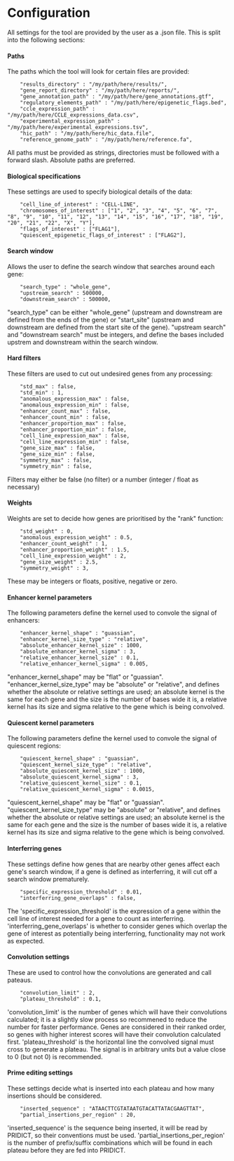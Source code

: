# Configuration

All settings for the tool are provided by the user as a .json file. This is
split into the following sections:

#### Paths

The paths which the tool will look for certain files are provided:

~~~
    "results_directory" : "/my/path/here/results/",
    "gene_report_directory" : "/my/path/here/reports/",
    "gene_annotation_path" : "/my/path/here/gene_annotations.gtf",
    "regulatory_elements_path" : "/my/path/here/epigenetic_flags.bed",
    "ccle_expression_path" : "/my/path/here/CCLE_expressions_data.csv",
    "experimental_expression_path" : "/my/path/here/experimental_expressions.tsv",
    "hic_path" : "/my/path/here/hic_data.file",
    "reference_genome_path" : "/my/path/here/reference.fa",
~~~

All paths must be provided as strings, directories must be followed with a
forward slash. Absolute paths are preferred.

#### Biological specifications

These settings are used to specify biological details of the data:

~~~
    "cell_line_of_interest" : "CELL-LINE",
    "chromosomes_of_interest" : ["1", "2", "3", "4", "5", "6", "7", "8", "9", "10", "11", "12", "13", "14", "15", "16", "17", "18", "19", "20", "21", "22", "X", "Y"],
    "flags_of_interest" : ["FLAG1"],
    "quiescent_epigenetic_flags_of_interest" : ["FLAG2"],
~~~

#### Search window

Allows the user to define the search window that searches around each gene:

~~~
    "search_type" : "whole_gene",
    "upstream_search" : 500000,
    "downstream_search" : 500000,
~~~

"search_type" can be either "whole_gene" (upstream and downstream are defined
from the ends of the gene) or "start_site" (upstream and downstream are
defined from the start site of the gene).
"upstream search" and "downstream search" must be integers, and define the
bases included upstrem and downstream within the search window.

#### Hard filters

These filters are used to cut out undesired genes from any processing:

~~~
    "std_max" : false,
    "std_min" : 1,
    "anomalous_expression_max" : false,
    "anomalous_expression_min" : false,
    "enhancer_count_max" : false,
    "enhancer_count_min" : false,
    "enhancer_proportion_max" : false,
    "enhancer_proportion_min" : false,
    "cell_line_expression_max" : false,
    "cell_line_expression_min" : false,
    "gene_size_max" : false,
    "gene_size_min" : false,
    "symmetry_max" : false,
    "symmetry_min" : false,
~~~

Filters may either be false (no filter) or a number (integer / float
as necessary)

#### Weights

Weights are set to decide how genes are prioritised by the "rank" function:

~~~
    "std_weight" : 0,
    "anomalous_expression_weight" : 0.5,
    "enhancer_count_weight" : 1,
    "enhancer_proportion_weight" : 1.5,
    "cell_line_expression_weight" : 2,
    "gene_size_weight" : 2.5,
    "symmetry_weight" : 3,
~~~

These may be integers or floats, positive, negative or zero.

#### Enhancer kernel parameters

The following parameters define the kernel used to convole the signal of
enhancers:

~~~
    "enhancer_kernel_shape" : "guassian",
    "enhancer_kernel_size_type" : "relative",
    "absolute_enhancer_kernel_size" : 1000,
    "absolute_enhancer_kernel_sigma" : 3,
    "relative_enhancer_kernel_size" : 0.1,
    "relative_enhancer_kernel_sigma" : 0.005,
~~~

"enhancer_kernel_shape" may be "flat" or "guassian".
"enhancer_kernel_size_type" may be "absolute" or "relative", and defines
whether the absolute or relative settings are used; an absolute kernel is the
same for each gene and the size is the number of bases wide it is, a relative
kernel has its size and sigma relative to the gene which is being convolved.

#### Quiescent kernel parameters

The following parameters define the kernel used to convole the signal of
quiescent regions:

~~~
    "quiescent_kernel_shape" : "guassian",
    "quiescent_kernel_size_type" : "relative",
    "absolute_quiescent_kernel_size" : 1000,
    "absolute_quiescent_kernel_sigma" : 3,
    "relative_quiescent_kernel_size" : 0.1,
    "relative_quiescent_kernel_sigma" : 0.0015,
~~~

"quiescent_kernel_shape" may be "flat" or "guassian".
"quiescent_kernel_size_type" may be "absolute" or "relative", and defines
whether the absolute or relative settings are used; an absolute kernel is the
same for each gene and the size is the number of bases wide it is, a relative
kernel has its size and sigma relative to the gene which is being convolved.

#### Interferring genes

These settings define how genes that are nearby other genes affect each gene's
search window, if a gene is defined as interferring, it will cut off a search
window prematurely.

~~~
    "specific_expression_threshold" : 0.01,
    "interferring_gene_overlaps" : false,
~~~

The 'specific_expression_threshold' is the expression of a gene within the cell 
line of interest needed for a gene to count as interferring.
'interferring_gene_overlaps' is whether to consider genes which overlap the gene
of interest as potentially being interferring, functionality may not work as expected.

#### Convolution settings

These are used to control how the convolutions are generated and call pateaus.

~~~
    "convolution_limit" : 2,
    "plateau_threshold" : 0.1,
~~~

'convolution_limit' is the number of genes which will have their
convolutions calculated; it is a slightly slow process so recommened
to reduce the number for faster performance. Genes are considered in
their ranked order, so genes with higher interest scores will have
their convolution calculated first. 'plateau_threshold' is the
horizontal line the convolved signal must cross to generate a plateau.
The signal is in arbitrary units but a value close to 0 (but not 0)
is recommended.

#### Prime editing settings

These settings decide what is inserted into each plateau and how many
insertions should be considered.

~~~
    "inserted_sequence" : "ATAACTTCGTATAATGTACATTATACGAAGTTAT",
    "partial_insertions_per_region" : 20,
~~~

'inserted_sequence' is the sequence being inserted, it will be read
by PRIDICT, so their conventions must be used. 'partial_insertions_per_region'
is the number of prefix/suffix combinations which will be found in each plateau
before they are fed into PRIDICT.